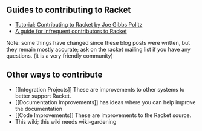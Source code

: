 ## Guides to contributing to Racket
* [Tutorial: Contributing to Racket by Joe Gibbs Politz](http://blog.racket-lang.org/2012/11/tutorial-contributing-to-racket.html)
* [A guide for infrequent contributors to Racket](http://www.greghendershott.com/2013/04/a-guide-for-infrequent-contributors-to-racket.html)

Note: some things have changed since these blog posts were written, but they remain mostly accurate; ask on the racket mailing list if you have any questions. (it is a very friendly community)

## Other ways to contribute
 * [[Integration Projects]] These are improvements to other systems to better support Racket.
 * [[Documentation Improvements]] has ideas where you can help improve the documentation
 * [[Code Improvements]] These are improvements to the Racket source.
 * This wiki; this wiki needs wiki-gardening